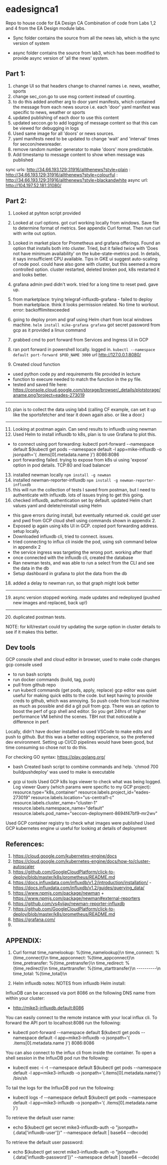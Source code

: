 # eadesignca1
Repo to house code for EA Design CA
Combination of code from Labs 1,2 and 4 from the EA Design module labs.

- Sync folder contains the source from all the news lab, which is the sync version of system

- async folder contains the source from lab3, which has been modified to provide async version of 'all the news' system.

Part 1:
-------
1. change UI so that headers change to channel names i.e. news, weather, sports
2. change sec_con.go to use msg content instead of counting.
3. to do this added another arg to door yaml manifests, which contained the message from each news source i.e. each 'door' yaml manifest was specific to news, weather or sports
4. updated publishing of each door to use this content
5. updated seccon.go to add logging of message content so that this can be viewed for debugging in logs  
6. Used same image for all 'doors' or news sources.
7. yaml manifests need to be updated to change 'wait' and 'interval' times for seccon/newsreader. 
8. remove random number generator to make 'doors' more predictable.
9. Add timestamp to message content to show when message was published

sync urls: http://34.66.193.129:31916/allthenews?style=plain
         : http://34.66.193.129:31916/allthenews?style=colourful
         : http://34.66.193.129:31916/allthenews?style=blackandwhite
async url: http://104.197.52.181:31080/

Part 2:
-------
1. Looked at pyhton script provided
2. Looked at curl options. got curl working locally from windows. Save file to determine format of metrics. See appendix Curl format. Then run curl with write out option.
3. Looked in market place for Prometheus and grafana offerings. Found an option that installs both into cluster. Tried, but it failed twice with 'Does not have minimum availability' on the kube-state-metrics pod. In details, it says innsufficient CPU available. Tips in GKE ui suggest auto-scaling of node pool. could have also gone with cluster, but this seemed a more controlled option. cluster restarted, deleted broken pod, k8s restarted it and looks better.
4. grafana admin pwd didn't work. tried for a long time to reset pwd. gave up. 
5. from marketplace: trying telegraf-influxdb-grafana - failed to deploy from marketplace. think it looks permission related. No time to workout. error: backofflimitexceeded
6. going to deploy prom and graf using Helm chart from local windows machine.
`helm install mike-grafana grafana`
got secret password from gcp as it provided a linux command
7. grabbed cmd to port forward from Services and Ingress UI in GCP
8. ran port forward in powershell locally. logged in.
`kubectl --namespace default port-forward $POD_NAME 3000`
url http://127.0.0.1:8080/

9. Created cloud function
 - used python code py and requirements file provided in lecture
 - function to execure needed to match the function in the py file.
 - tested and saved file here: https://console.cloud.google.com/storage/browser/_details/plotstorage/aname.png?project=eades-273019
---
10. plan is to collect the data using lab4 (calling CF example, can set it up like the sportsfetcher and tear it down again also. or like a door.)
---
 
11. Looking at postman again. Can send results to influxdb using newman
12. Used Helm to install influxdb to k8s, plan is to use Grafana to plot this.
- to connect using port forwarding: kubectl port-forward --namespace default $(kubectl get pods --namespace default -l app=mike-influxdb -o jsonpath='{ .items[0].metadata.name }') 8086:8086
- port forwarding failed. trying to expose from k8s ui using 'expose' option in pod details. TCP:80 and load balancer
13. installed newman locally  `npm install -g newman`
14. installed newman-reporter-influxdb `npm install -g newman-reporter-influxdb`
15. this will run the collection of tests I saved from postman, but I need to authenticate with influxdb. lots of issues trying to get this going.
16. checked influxdb, authentication set by default. updated Helm chart values yaml and delete/reinstall using Helm
- this gave errors during install, but eventually returned ok. could get user and pwd from GCP cloud shell using commands shown in appendix 2. 
- Exposed ip again using k8s UI in GCP. copied port forwarding address. setup locally.
- Downloaded influxdb cli, tried to connect. issues. 
- tried connecting to influx cli inside the pod, using ssh command below in appendix 2
- the service ingress was targeting the wrong port. working after that!
- once connected with the influxdb cli, created the database
- Ran newman tests, and was able to run a select from the CLI and see the data in the db
- Setup dashboard in grafana to plot the data from the db
18. added a delay to newman run, so that graph might look better
----
19. async version stopped working. made updates and redeployed (pushed new images and replaced, back up!)
----
20. duplicated postman tests. 



NOTE: for kill/restart could try updating the surge option in cluster details to see if it makes this better.

Dev tools
---------
GCP console shell  and cloud editor in browser, used to make code changes
gcp console used
- to run bash scripts
- run docker commands (build, tag, push)
- pull from github repo
- run kubectl commands (get pods, apply, replace)
gcp editor was quiet useful for making quick edits to the code. but kept having to provide creds to github, which was annoying. So push code from local machine as much as possible and did a git pull from gcp.
There was an option to boost the perf of gcp shell and editor. So you get 24hrs of higher performance VM behind the scenes. TBH not that noticeable a difference in perf.

Locally, didn't have docker installed so used VSCode to make edits and push to github. But this was a better editing experience, so the preferred dev environment. Setting up CI/CD pipelines would have been good, but time consuming so chose not to do this.

For checking GO syntax: https://play.golang.org/

- bash
Created bash script to combine commands and help.
'chmod 700 buildpushdeploy' was used to make is executable 

- gcp ui tools
Used GCP k8s logs viewer to check what was being logged.
Log viewer Query (which params were specific to my GCP project):
resource.type="k8s_container"
resource.labels.project_id="eades-273019"
resource.labels.location="us-central1-c"
resource.labels.cluster_name="cluster-1"
resource.labels.namespace_name="default"
resource.labels.pod_name="seccon-deployment-8694f47bf9-mr2wv"

Used GCP container registry to check what images were published
Used GCP kubernetes engine ui useful for looking at details of deployment

References:
-----------
1. https://cloud.google.com/kubernetes-engine/docs
2. https://cloud.google.com/kubernetes-engine/docs/how-to/cluster-autoscaler
3. https://github.com/GoogleCloudPlatform/click-to-deploy/blob/master/k8s/prometheus/README.md
4. https://docs.influxdata.com/influxdb/v1.2/introduction/installation/ - https://docs.influxdata.com/influxdb/v1.2/guides/querying_data/
5. https://www.npmjs.com/package/newman + https://www.npmjs.com/package/newman#external-reporters
6. https://github.com/vs4vijay/newman-reporter-influxdb
7. https://github.com/GoogleCloudPlatform/click-to-deploy/blob/master/k8s/prometheus/README.md
8. https://grafana.com/
9. 

APPENDIX:
---------
1. Curl format
    time_namelookup:  %{time_namelookup}\n
    time_connect:  %{time_connect}\n
    time_appconnect:  %{time_appconnect}\n
    time_pretransfer:  %{time_pretransfer}\n
    time_redirect:  %{time_redirect}\n
    time_starttransfer:  %{time_starttransfer}\n
    ----------\n
    time_total:  %{time_total}\n

2. Helm influxdb notes:
NOTES from influxdb Helm install:

InfluxDB can be accessed via port 8086 on the following DNS name from within your cluster:

- http://mike3-influxdb.default:8086

You can easily connect to the remote instance with your local influx cli. To forward the API port to localhost:8086 run the following:

- kubectl port-forward --namespace default $(kubectl get pods --namespace default -l app=mike3-influxdb -o jsonpath='{ .items[0].metadata.name }') 8086:8086

You can also connect to the influx cli from inside the container. To open a shell session in the InfluxDB pod run the following:

- kubectl exec -i -t --namespace default $(kubectl get pods --namespace default -l app=mike3-influxdb -o jsonpath='{.items[0].metadata.name}') /bin/sh

To tail the logs for the InfluxDB pod run the following:

- kubectl logs -f --namespace default $(kubectl get pods --namespace default -l app=mike3-influxdb -o jsonpath='{ .items[0].metadata.name }')

To retrieve the default user name:

- echo $(kubectl get secret mike3-influxdb-auth -o "jsonpath={.data['influxdb-user']}" --namespace default | base64 --decode)

To retrieve the default user password:

- echo $(kubectl get secret mike3-influxdb-auth -o "jsonpath={.data['influxdb-password']}" --namespace default | base64 --decode)

